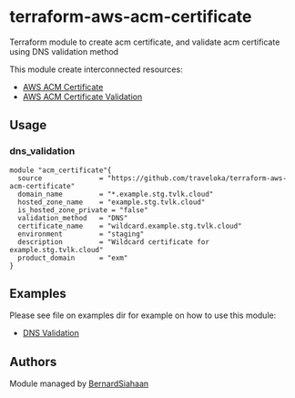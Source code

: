# terraform-aws-acm-certificate #

Terraform module to create acm certificate, and validate acm certificate using DNS validation method

This module create interconnected resources:
* [AWS ACM Certificate](https://www.terraform.io/docs/providers/aws/r/acm_certificate.html)
* [AWS ACM Certificate Validation](https://www.terraform.io/docs/providers/aws/r/acm_certificate_validation.html)

## Usage ##

### dns_validation ###
```hcl
module "acm_certificate"{
  source              = "https://github.com/traveloka/terraform-aws-acm-certificate"
  domain_name         = "*.example.stg.tvlk.cloud"
  hosted_zone_name    = "example.stg.tvlk.cloud"
  is_hosted_zone_private = "false"
  validation_method   = "DNS"
  certificate_name    = "wildcard.example.stg.tvlk.cloud"
  environment         = "staging"
  description         = "Wildcard certificate for example.stg.tvlk.cloud"
  product_domain      = "exm"
}
```

## Examples ##
Please see file on examples dir for example on how to use this module:
* [DNS Validation](https://github.com/traveloka/terraform-aws-acm-certificate/tree/master/examples/dns_validation)

## Authors ##
Module managed by [BernardSiahaan](https://github.com/siahaanbernard/)
